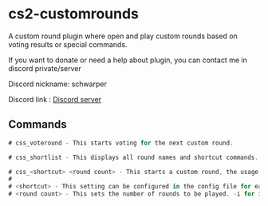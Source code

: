 # cs2-customrounds
A custom round plugin where open and play custom rounds based on voting results or special commands.

If you want to donate or need a help about plugin, you can contact me in discord private/server

Discord nickname: schwarper

Discord link : [Discord server](https://discord.gg/4zQfUzjk36)

## Commands
```csharp
# css_voteround - This starts voting for the next custom round.

# css_shortlist - This displays all round names and shortcut commands.

# css_<shortcut> <round count> - This starts a custom round, the usage is like "css_deagle".
#
# <shortcut> - This setting can be configured in the config file for each round.
# <round count> - This sets the number of rounds to be played. -i for infinite rounds. Default is 1.
```
